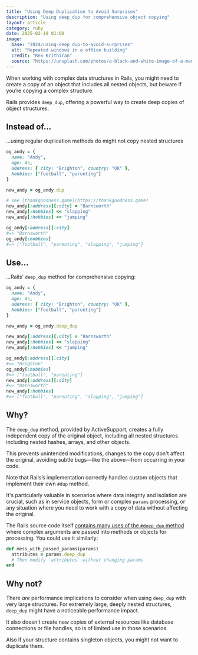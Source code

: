 ```yaml
---
title: "Using Deep Duplication to Avoid Surprises"
description: "Using deep_dup for comprehensive object copying"
layout: article
category: ruby
date: 2025-02-19 01:00
image:
  base: "2024/using-deep_dup-to-avoid-surprises"
  alt: "Repeated windows in a office building"
  credit: "Rex Krithiran"
  source: "https://unsplash.com/photos/a-black-and-white-image-of-a-mans-face-DkU8j3N4xak"
---
```


When working with complex data structures in Rails, you might need to create a copy of an object that includes all nested objects, but beware if you’re copying a complex structure.

Rails provides `deep_dup`, offering a powerful way to create deep copies of object structures.

## Instead of…

...using regular duplication methods do might not copy nested structures

```ruby
og_andy = {
  name: "Andy",
  age: 45,
  address: { city: "Brighton", country: "UK" },
  hobbies: ["football", "parenting"]
}

new_andy = og_andy.dup

# see [thankgoodness.game](https://thankgoodness.game)
new_andy[:address][:city] = "Barnsworth"
new_andy[:hobbies] << "slapping"
new_andy[:hobbies] << "jumping"

og_andy[:address][:city]
#=> "Barnsworth"
og_andy[:hobbies]
#=> ["football", "parenting", "slapping", "jumping"]
```

## Use…

...Rails' `deep_dup` method for comprehensive copying:

```ruby
og_andy = {
  name: "Andy",
  age: 45,
  address: { city: "Brighton", country: "UK" },
  hobbies: ["football", "parenting"]
}

new_andy = og_andy.deep_dup

new_andy[:address][:city] = "Barnsworth"
new_andy[:hobbies] << "slapping"
new_andy[:hobbies] << "jumping"

og_andy[:address][:city]
#=> "Brighton"
og_andy[:hobbies]
#=> ["football", "parenting"]
new_andy[:address][:city]
#=> "Barnsworth"
new_andy[:hobbies]
#=> ["football", "parenting", "slapping", "jumping"]
```

## Why?

The `deep_dup` method, provided by ActiveSupport, creates a fully independent copy of the original object, including all nested structures including nested hashes, arrays, and other objects.

This prevents unintended modifications, changes to the copy don't affect the original, avoiding subtle bugs—like the above—from occurring in your code.

Note that Rails’s implementation correctly handles custom objects that implement their own `#dup` method.

It's particularly valuable in scenarios where data integrity and isolation are crucial, such as in service objects, form or complex `params` processing, or any situation where you need to work with a copy of data without affecting the original.

The Rails source code itself [contains many uses of the `#deep_dup` method](https://github.com/search?q=repo%3Arails%2Frails%20deep_dup&type=code) where complex arguments are passed into methods or objects for processing. You could use it similarly:

```ruby
def mess_with_passed_params(params)
  attributes = params.deep_dup
  # Then modify `attributes` without changing params
end
```

## Why not?

There _are_ performance implications to consider when using `deep_dup` with very large structures. For extremely large, deeply nested structures, `deep_dup` might have a noticeable performance impact.

It also doesn't create new copies of external resources like database connections or file handles, so is of limited use in those scenarios.

Also if your structure contains singleton objects, you might not want to duplicate them.
